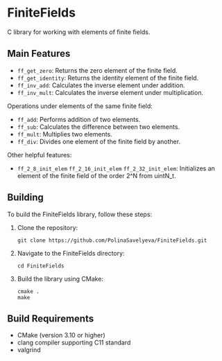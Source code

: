 # FiniteFields

C library for working with elements of finite fields.

## Main Features

- `ff_get_zero`: Returns the zero element of the finite field.
- `ff_get_identity`: Returns the identity element of the finite field.
- `ff_inv_add`: Calculates the inverse element under addition.
- `ff_inv_mult`: Calculates the inverse element under multiplication.

Operations under elements of the same finite field:

- `ff_add`: Performs addition of two elements.
- `ff_sub`: Calculates the difference between two elements.
- `ff_mult`: Multiplies two elements.
- `ff_div`: Divides one element of the finite field by another.

Other helpful features:

- `ff_2_8_init_elem` `ff_2_16_init_elem` `ff_2_32_init_elem`: Initializes an element of the finite field of the order 2^N from uintN_t.

## Building

To build the FiniteFields library, follow these steps:

1. Clone the repository:

    ```
    git clone https://github.com/PolinaSavelyeva/FiniteFields.git
    ```

2. Navigate to the FiniteFields directory:

    ```
    cd FiniteFields
    ```

3. Build the library using CMake:

    ```
    cmake .
    make
    ```

## Build Requirements

- CMake (version 3.10 or higher)
- clang compiler supporting C11 standard
- valgrind
